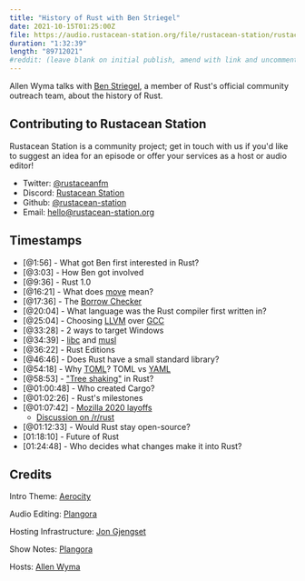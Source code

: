 ```yaml
---
title: "History of Rust with Ben Striegel"
date: 2021-10-15T01:25:00Z
file: https://audio.rustacean-station.org/file/rustacean-station/rustacean-station-e042-ben-striegel.mp3
duration: "1:32:39"
length: "89712021"
#reddit: (leave blank on initial publish, amend with link and uncomment this line after Reddit thread has been posted)
---
```

Allen Wyma talks with [Ben Striegel](https://github.com/bstrie), a member of Rust's official community outreach team, about the history of Rust. 


## Contributing to Rustacean Station

Rustacean Station is a community project; get in touch with us if you'd like to suggest an idea for an episode or offer your services as a host or audio editor!

- Twitter: [@rustaceanfm](https://twitter.com/rustaceanfm)
- Discord: [Rustacean Station](https://discord.gg/cHc3Gyc)
- Github: [@rustacean-station](https://github.com/rustacean-station/)
- Email: [hello@rustacean-station.org](mailto:hello@rustacean-station.org)

## Timestamps 

- [@1:56] - What got Ben first interested in Rust?
- [@3:03] - How Ben got involved
- [@9:36] - Rust 1.0
- [@16:21] - What does [move](https://doc.rust-lang.org/std/keyword.move.html) mean?
- [@17:36] - The [Borrow Checker](https://rustc-dev-guide.rust-lang.org/borrow_check.html)
- [@20:04] - What language was the Rust compiler first written in?
- [@25:04] - Choosing [LLVM](https://llvm.org/) over [GCC](https://gcc.gnu.org/)
- [@33:28] - 2 ways to target Windows
- [@34:39] - [libc](https://crates.io/crates/libc) and [musl](https://www.musl-libc.org/)
- [@36:22] - Rust Editions
- [@46:46] - Does Rust have a small standard library?
- [@54:18] - Why [TOML](https://toml.io/en/)? TOML vs [YAML](https://yaml.org/)
- [@58:53] - ["Tree shaking"](https://webpack.js.org/guides/tree-shaking/) in Rust?
- [@01:00:48] - Who created Cargo?
- [@01:02:26] - Rust's milestones
- [@01:07:42] - [Mozilla 2020 layoffs](https://blog.mozilla.org/blog/2020/08/11/changing-world-changing-mozilla/)
  - [Discussion on /r/rust](https://www.reddit.com/r/rust/comments/i7stjy/how_do_mozilla_layoffs_affect_rust/)
- [@01:12:33] - Would Rust stay open-source?
- [01:18:10] - Future of Rust
- [01:24:48] - Who decides what changes make it into Rust?

## Credits
Intro Theme: [Aerocity](https://twitter.com/AerocityMusic)

Audio Editing: [Plangora](https://twitter.com/plangora)

Hosting Infrastructure: [Jon Gjengset](https://twitter.com/jonhoo/)

Show Notes: [Plangora](https://twitter.com/plangora)

Hosts: [Allen Wyma](https://twitter.com/allenwyma)